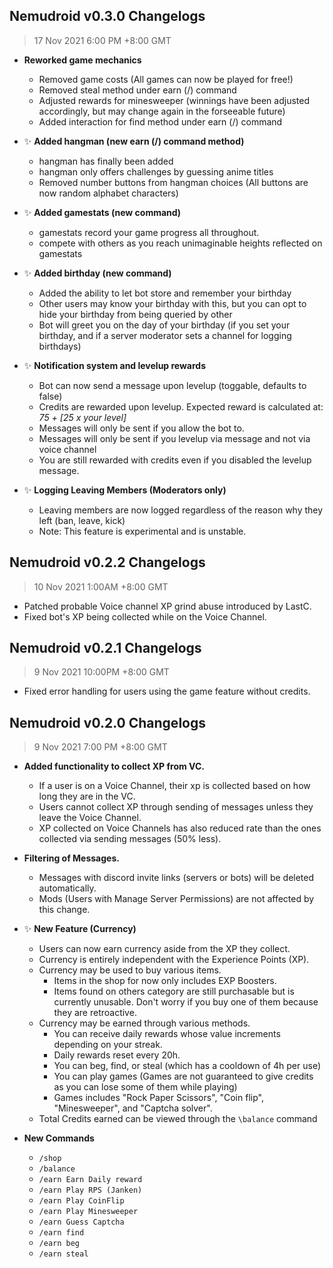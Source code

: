 ## Nemudroid v0.3.0 Changelogs
> 17 Nov 2021 6:00 PM +8:00 GMT

- **Reworked game mechanics**
  - Removed game costs (All games can now be played for free!)
  - Removed steal method under earn (/) command
  - Adjusted rewards for minesweeper (winnings have been adjusted accordingly, but may change again in the forseeable future)
  - Added interaction for find method under earn (/) command

- ✨ **Added hangman (new earn (/) command method)**
  - hangman has finally been added
  - hangman only offers challenges by guessing anime titles
  - Removed number buttons from hangman choices (All buttons are now random alphabet characters)

- ✨ **Added gamestats (new command)**
  - gamestats record your game progress all throughout.
  - compete with others as you reach unimaginable heights reflected on gamestats

- ✨ **Added birthday (new command)**
  - Added the ability to let bot store and remember your birthday
  - Other users may know your birthday with this, but you can opt to hide your birthday from being queried by other
  - Bot will greet you on the day of your birthday (if you set your birthday, and if a server moderator sets a channel for logging birthdays)

- ✨ **Notification system and levelup rewards**
  - Bot can now send a message upon levelup (toggable, defaults to false)
  - Credits are rewarded upon levelup. Expected reward is calculated at:
  *75 + [25 x your level]*
  - Messages will only be sent if you allow the bot to.
  - Messages will only be sent if you levelup via message and not via voice channel
  - You are still rewarded with credits even if you disabled the levelup message.

- ✨ **Logging Leaving Members (Moderators only)**
  - Leaving members are now logged regardless of the reason why they left (ban, leave, kick)
  - Note: This feature is experimental and is unstable.


## Nemudroid v0.2.2 Changelogs
> 10 Nov 2021 1:00AM +8:00 GMT

- Patched probable Voice channel XP grind abuse introduced by LastC.
- Fixed bot's XP being collected while on the Voice Channel.


## Nemudroid v0.2.1 Changelogs
> 9 Nov 2021 10:00PM +8:00 GMT

- Fixed error handling for users using the game feature without credits.


## Nemudroid v0.2.0 Changelogs
> 9 Nov 2021 7:00 PM +8:00 GMT

- **Added functionality to collect XP from VC.**
  - If a user is on a Voice Channel, their xp is collected based on how long they are in the VC.
  - Users cannot collect XP through sending of messages unless they leave the Voice Channel.
  - XP collected on Voice Channels has also reduced rate than the ones collected via sending messages (50% less).

- **Filtering of Messages.**
  - Messages with discord invite links (servers or bots) will be deleted automatically.
  - Mods (Users with Manage Server Permissions) are not affected by this change.

- ✨ **New Feature (Currency)**
  - Users can now earn currency aside from the XP they collect.
  - Currency is entirely independent with the Experience Points (XP).
  - Currency may be used to buy various items.
    - Items in the shop for now only includes EXP Boosters.
    - Items found on others category are still purchasable but is currently unusable. Don't worry if you buy one of them because they are retroactive.
  - Currency may be earned through various methods.
    - You can receive daily rewards whose value increments depending on your streak.
    - Daily rewards reset every 20h.
    - You can beg, find, or steal (which has a cooldown of 4h per use)
    - You can play games (Games are not guaranteed to give credits as you can lose some of them while playing)
    - Games includes "Rock Paper Scissors", "Coin flip", "Minesweeper", and "Captcha solver".
  - Total Credits earned can be viewed through the `\balance` command

- **New Commands**
  - `/shop`
  - `/balance`
  - `/earn Earn Daily reward`
  - `/earn Play RPS (Janken)`
  - `/earn Play CoinFlip`
  - `/earn Play Minesweeper`
  - `/earn Guess Captcha`
  - `/earn find`
  - `/earn beg`
  - `/earn steal`
